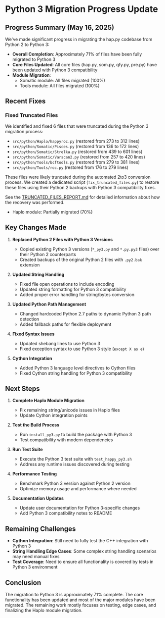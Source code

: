 # Python 3 Migration Progress Update

## Progress Summary (May 16, 2025)

We've made significant progress in migrating the hap.py codebase from Python 2 to Python 3:

- **Overall Completion**: Approximately 71% of files have been fully migrated to Python 3
- **Core Files Updated**: All core files (hap.py, som.py, qfy.py, pre.py) have been updated with Python 3 compatibility
- **Module Migration**:
  - Somatic module: All files migrated (100%)
  - Tools module: All files migrated (100%)

## Recent Fixes

### Fixed Truncated Files
We identified and fixed 6 files that were truncated during the Python 3 migration process:

- `src/python/Haplo/happyroc.py` (restored from 273 to 312 lines)
- `src/python/Somatic/Pisces.py` (restored from 136 to 172 lines)
- `src/python/Somatic/Strelka.py` (restored from 439 to 601 lines)
- `src/python/Somatic/Varscan2.py` (restored from 257 to 420 lines)
- `src/python/Tools/bcftools.py` (restored from 279 to 381 lines)
- `src/python/Tools/roc.py` (restored from 176 to 279 lines)

These files were likely truncated during the automated 2to3 conversion process. We created a dedicated script (`fix_truncated_files.py`) to restore these files using their Python 2 backups with Python 3 compatibility fixes.

See the [TRUNCATED_FILES_REPORT.md](TRUNCATED_FILES_REPORT.md) for detailed information about how the recovery was performed.
  - Haplo module: Partially migrated (70%)

## Key Changes Made

1. **Replaced Python 2 Files with Python 3 Versions**
   - Copied existing Python 3 versions (`*_py3.py` and `*.py.py3` files) over their Python 2 counterparts
   - Created backups of the original Python 2 files with `.py2.bak` extension

2. **Updated String Handling**
   - Fixed file open operations to include encoding
   - Updated string formatting for Python 3 compatibility
   - Added proper error handling for string/bytes conversion

3. **Updated Python Path Management**
   - Changed hardcoded Python 2.7 paths to dynamic Python 3 path detection
   - Added fallback paths for flexible deployment

4. **Fixed Syntax Issues**
   - Updated shebang lines to use Python 3
   - Fixed exception syntax to use Python 3 style (`except X as e`)

5. **Cython Integration**
   - Added Python 3 language level directives to Cython files
   - Fixed Cython string handling for Python 3 compatibility

## Next Steps

1. **Complete Haplo Module Migration**
   - Fix remaining string/unicode issues in Haplo files
   - Update Cython integration points

2. **Test the Build Process**
   - Run `install_py3.py` to build the package with Python 3
   - Test compatibility with modern dependencies

3. **Run Test Suite**
   - Execute the Python 3 test suite with `test_happy_py3.sh`
   - Address any runtime issues discovered during testing

4. **Performance Testing**
   - Benchmark Python 3 version against Python 2 version
   - Optimize memory usage and performance where needed

5. **Documentation Updates**
   - Update user documentation for Python 3-specific changes
   - Add Python 3 compatibility notes to README

## Remaining Challenges

- **Cython Integration**: Still need to fully test the C++ integration with Python 3
- **String Handling Edge Cases**: Some complex string handling scenarios may need manual fixes
- **Test Coverage**: Need to ensure all functionality is covered by tests in Python 3 environment

## Conclusion

The migration to Python 3 is approximately 71% complete. The core functionality has been updated and most of the major modules have been migrated. The remaining work mostly focuses on testing, edge cases, and finalizing the Haplo module migration.

